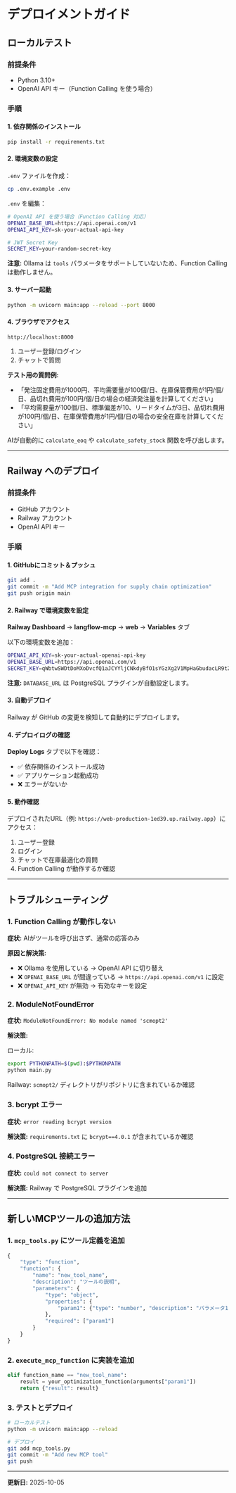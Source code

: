 # デプロイメントガイド

## ローカルテスト

### 前提条件

- Python 3.10+
- OpenAI API キー（Function Calling を使う場合）

### 手順

#### 1. 依存関係のインストール

```bash
pip install -r requirements.txt
```

#### 2. 環境変数の設定

`.env` ファイルを作成：

```bash
cp .env.example .env
```

`.env` を編集：

```bash
# OpenAI API を使う場合（Function Calling 対応）
OPENAI_BASE_URL=https://api.openai.com/v1
OPENAI_API_KEY=sk-your-actual-api-key

# JWT Secret Key
SECRET_KEY=your-random-secret-key
```

**注意:** Ollama は `tools` パラメータをサポートしていないため、Function Calling は動作しません。

#### 3. サーバー起動

```bash
python -m uvicorn main:app --reload --port 8000
```

#### 4. ブラウザでアクセス

```
http://localhost:8000
```

1. ユーザー登録/ログイン
2. チャットで質問

**テスト用の質問例:**

- 「発注固定費用が1000円、平均需要量が100個/日、在庫保管費用が1円/個/日、品切れ費用が100円/個/日の場合の経済発注量を計算してください」
- 「平均需要量が100個/日、標準偏差が10、リードタイムが3日、品切れ費用が100円/個/日、在庫保管費用が1円/個/日の場合の安全在庫を計算してください」

AIが自動的に `calculate_eoq` や `calculate_safety_stock` 関数を呼び出します。

---

## Railway へのデプロイ

### 前提条件

- GitHub アカウント
- Railway アカウント
- OpenAI API キー

### 手順

#### 1. GitHubにコミット＆プッシュ

```bash
git add .
git commit -m "Add MCP integration for supply chain optimization"
git push origin main
```

#### 2. Railway で環境変数を設定

**Railway Dashboard** → **langflow-mcp** → **web** → **Variables** タブ

以下の環境変数を追加：

```bash
OPENAI_API_KEY=sk-your-actual-openai-api-key
OPENAI_BASE_URL=https://api.openai.com/v1
SECRET_KEY=qWbtwSWDtDoMXoDvcfQ1aJCYYljCNkdyBfO1sYGzXg2V1MpHaGbudacLR9tZ3Twr_UpZxLKulNpR-BXMmeJSig
```

**注意:** `DATABASE_URL` は PostgreSQL プラグインが自動設定します。

#### 3. 自動デプロイ

Railway が GitHub の変更を検知して自動的にデプロイします。

#### 4. デプロイログの確認

**Deploy Logs** タブで以下を確認：

- ✅ 依存関係のインストール成功
- ✅ アプリケーション起動成功
- ❌ エラーがないか

#### 5. 動作確認

デプロイされたURL（例: `https://web-production-1ed39.up.railway.app`）にアクセス：

1. ユーザー登録
2. ログイン
3. チャットで在庫最適化の質問
4. Function Calling が動作するか確認

---

## トラブルシューティング

### 1. Function Calling が動作しない

**症状:** AIがツールを呼び出さず、通常の応答のみ

**原因と解決策:**

- ❌ Ollama を使用している → OpenAI API に切り替え
- ❌ `OPENAI_BASE_URL` が間違っている → `https://api.openai.com/v1` に設定
- ❌ `OPENAI_API_KEY` が無効 → 有効なキーを設定

### 2. ModuleNotFoundError

**症状:** `ModuleNotFoundError: No module named 'scmopt2'`

**解決策:**

ローカル:
```bash
export PYTHONPATH=$(pwd):$PYTHONPATH
python main.py
```

Railway: `scmopt2/` ディレクトリがリポジトリに含まれているか確認

### 3. bcrypt エラー

**症状:** `error reading bcrypt version`

**解決策:** `requirements.txt` に `bcrypt==4.0.1` が含まれているか確認

### 4. PostgreSQL 接続エラー

**症状:** `could not connect to server`

**解決策:** Railway で PostgreSQL プラグインを追加

---

## 新しいMCPツールの追加方法

### 1. `mcp_tools.py` にツール定義を追加

```python
{
    "type": "function",
    "function": {
        "name": "new_tool_name",
        "description": "ツールの説明",
        "parameters": {
            "type": "object",
            "properties": {
                "param1": {"type": "number", "description": "パラメータ1"}
            },
            "required": ["param1"]
        }
    }
}
```

### 2. `execute_mcp_function` に実装を追加

```python
elif function_name == "new_tool_name":
    result = your_optimization_function(arguments["param1"])
    return {"result": result}
```

### 3. テストとデプロイ

```bash
# ローカルテスト
python -m uvicorn main:app --reload

# デプロイ
git add mcp_tools.py
git commit -m "Add new MCP tool"
git push
```

---

**更新日:** 2025-10-05
